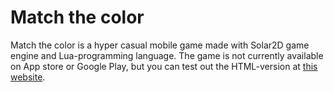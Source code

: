 # Match the color

Match the color is a hyper casual mobile game made with Solar2D game engine and Lua-programming language.
The game is not currently available on App store or Google Play, but you can test out the HTML-version
at [this website](http://matchthecolor.kuumobile.com).
